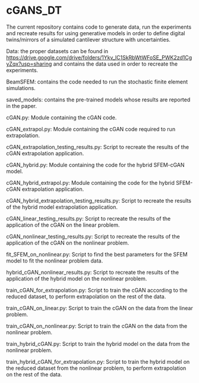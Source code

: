 # cGANS_DT

The current repository contains code to generate data, run the experiments and recreate results 
for using generative models in order to define digital twins/mirrors of a simulated cantilever 
structure with uncertainties.

Data: the proper datasets can be found in https://drive.google.com/drive/folders/1Ykv_lC1SkRbWtWFoSE_PWK2zd1CgyZqx?usp=sharing and contains the data used in order to recreate the experiments.

BeamSFEM: contains the code needed to run the stochastic finite element simulations.

saved_models: contains the pre-trained models whose results are reported in the paper.

cGAN.py: Module containing the cGAN code.

cGAN_extrapol.py: Module containing the cGAN code required to run extrapolation.

cGAN_extrapolation_testing_results.py: Script to recreate the results of the cGAN extrapolation application.

cGAN_hybrid.py: Module containing the code for the hybrid SFEM-cGAN model.

cGAN_hybrid_extrapol.py: Module containing the code for the hybrid SFEM-cGAN extrapolation application.

cGAN_hybrid_extrapolation_testing_results.py: Script to recreate the results of the hybrid model extrapolation application.

cGAN_linear_testing_results.py: Script to recreate the results of the application of the cGAN on the linear problem.

cGAN_nonlinear_testing_results.py: Script to recreate the results of the application of the cGAN on the nonlinear problem.

fit_SFEM_on_nonlinear.py: Script to find the best parameters for the SFEM model to fit the nonlinear problem data.

hybrid_cGAN_nonlinear_results.py: Script to recreate the results of the application of the hybrid model on the nonlinear problem.

train_cGAN_for_extrapolation.py: Script to train the cGAN according to the reduced dataset, to perform extrapolation on the rest of the data.

train_cGAN_on_linear.py: Script to train the cGAN on the data from the linear problem.

train_cGAN_on_nonlinear.py: Script to train the cGAN on the data from the nonlinear problem.

train_hybrid_cGAN.py: Script to train the hybrid model on the data from the nonlinear problem.

train_hybrid_cGAN_for_extrapolation.py: Script to train the hybrid model on the reduced dataset from the nonlinear problem, to perform extrapolation on the rest of the data.
